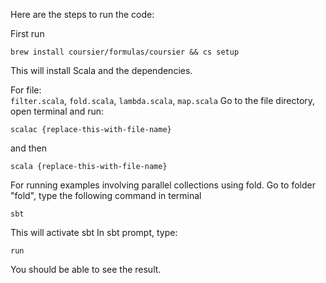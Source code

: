 Here are the steps to run the code:

First run
```
brew install coursier/formulas/coursier && cs setup
```

This will install Scala and the dependencies.

For file:  
`filter.scala`,
`fold.scala`,
`lambda.scala`,
`map.scala`
Go to the file directory, open terminal and run:
```
scalac {replace-this-with-file-name}
```
and then
```
scala {replace-this-with-file-name}
```

For running examples involving parallel collections using fold.
Go to folder "fold", type the following command in terminal
```
sbt
```
This will activate sbt
In sbt prompt, type:
```
run
```
You should be able to see the result.
